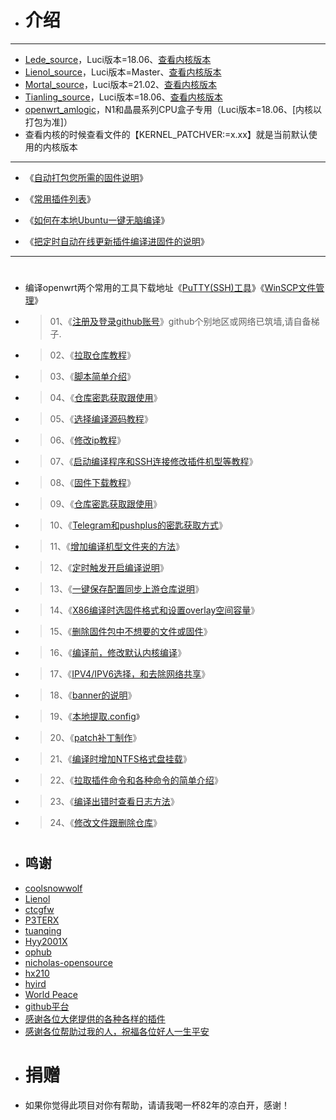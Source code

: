 - # 介绍
---
- [Lede_source](https://github.com/coolsnowwolf/lede)，Luci版本=18.06、[查看内核版本](https://github.com/coolsnowwolf/lede/blob/master/MD/target/linux/x86/Makefile)
- [Lienol_source](https://github.com/Lienol/openwrt/tree/main)，Luci版本=Master、[查看内核版本](https://github.com/Lienol/openwrt/blob/main/target/linux/x86/Makefile)
- [Mortal_source](https://github.com/immortalwrt/immortalwrt/tree/openwrt-21.02)，Luci版本=21.02、[查看内核版本](https://github.com/immortalwrt/immortalwrt/blob/openwrt-21.02/target/linux/x86/Makefile)
- [Tianling_source](https://github.com/immortalwrt/immortalwrt/tree/openwrt-18.06)，Luci版本=18.06、[查看内核版本](https://github.com/immortalwrt/immortalwrt/blob/openwrt-18.06/target/linux/x86/Makefile)
- [openwrt_amlogic](https://github.com/coolsnowwolf/lede)，N1和晶晨系列CPU盒子专用（Luci版本=18.06、[内核以打包为准]）
- 查看内核的时候查看文件的【KERNEL_PATCHVER:=x.xx】就是当前默认使用的内核版本
---
- 《[自动打包您所需的固件说明](https://github.com/kurumiess/OP_README/blob/master/MD/Amlogic.md)》

- 《[常用插件列表](https://github.com/kurumiess/OP_README/blob/master/MD/%E5%90%8D%E7%A7%B0.md)》

- 《[如何在本地Ubuntu一键无脑编译](https://github.com/281677160/bendi)》
 
- 《[把定时自动在线更新插件编译进固件的说明](https://github.com/kurumiess/OP_README/blob/master/MD/%E5%AE%9A%E6%97%B6%E6%9B%B4%E6%96%B0%E6%8F%92%E4%BB%B6.md)》

---
#
- 编译openwrt两个常用的工具下载地址《[PuTTY(SSH)工具](https://github.com/kurumiess/OP_README/blob/master/MD/Putty%E5%B7%A5%E5%85%B7%E4%B8%8B%E8%BD%BD.md)》《[WinSCP文件管理](https://github.com/kurumiess/OP_README/blob/master/MD/WinSCP.md)》
- > 01、《[注册及登录github账号](https://github.com)》github个别地区或网络已筑墙,请自备梯子.
- > 02、《[拉取仓库教程](https://github.com/kurumiess/OP_README/blob/master/MD/1%E6%8B%89%E5%8F%96%E4%BB%93%E5%BA%93.md)》
- > 03、《[脚本简单介绍](https://github.com/kurumiess/OP_README/blob/master/MD/%E7%AE%80%E5%8D%95%E4%BB%8B%E7%BB%8D%E6%96%B0%E8%84%9A%E6%9C%AC.md)》
- > 04、《[仓库密匙获取跟使用](https://github.com/kurumiess/OP_README/blob/master/MD/jm.md)》
- > 05、《[选择编译源码教程](https://github.com/kurumiess/OP_README/blob/master/MD/%E9%80%89%E6%8B%A9%E6%9C%BA%E5%9E%8B.md)》
- > 06、《[修改ip教程](https://github.com/kurumiess/OP_README/blob/master/MD/ip.md)》
- > 07、《[启动编译程序和SSH连接修改插件机型等教程](https://github.com/kurumiess/OP_README/blob/master/MD/config.md)》
- > 08、《[固件下载教程](https://github.com/kurumiess/OP_README/blob/master/MD/4%E5%9B%BA%E4%BB%B6%E4%B8%8B%E8%BD%BD.md)》
- > 09、《[仓库密匙获取跟使用](https://github.com/kurumiess/OP_README/blob/master/MD/jm.md)》
- > 10、《[Telegram和pushplus的密匙获取方式](https://github.com/kurumiess/OP_README/blob/master/MD/bot.md)》
- > 11、《[增加编译机型文件夹的方法](https://github.com/kurumiess/OP_README/blob/master/MD/jlck.md)》
- > 12、《[定时触发开启编译说明](https://github.com/kurumiess/OP_README/blob/master/MD/%E5%AE%9A%E6%97%B6%E7%BC%96%E8%AF%91%E8%AF%B4%E6%98%8E.md)》
- > 13、《[一键保存配置同步上游仓库说明](https://github.com/kurumiess/OP_README/blob/master/MD/chongxinfork.md)》
- > 14、《[X86编译时选固件格式和设置overlay空间容量](https://github.com/kurumiess/OP_README/blob/master/MD/overlay.md)》
- > 15、《[删除固件包中不想要的文件或固件](https://github.com/kurumiess/OP_README/blob/master/MD/%E5%9B%BA%E4%BB%B6%E6%96%87%E4%BB%B6%E5%A4%B9%E6%95%B4%E7%90%86.md)》
- > 16、《[编译前，修改默认内核编译](https://github.com/kurumiess/OP_README/blob/master/MD/%E4%BF%AE%E6%94%B9%E5%86%85%E6%A0%B8%E7%89%88%E6%9C%AC.md)》
- > 17、《[IPV4/IPV6选择，和去除网络共享](https://github.com/kurumiess/OP_README/blob/master/MD/%E5%85%B6%E4%BB%96%E8%AF%B4%E6%98%8E.md)》
- > 18、《[banner的说明](https://github.com/kurumiess/OP_README/blob/master/MD/banner%E8%AF%B4%E6%98%8E.md)》
- > 19、《[本地提取.config](https://github.com/kurumiess/OP_README/blob/master/MD/yijianconfig.md)》
- > 20、《[patch补丁制作](https://github.com/kurumiess/OP_README/blob/master/MD/buding.md)》
- > 21、《[编译时增加NTFS格式盘挂载](https://github.com/kurumiess/OP_README/blob/master/MD/NTFS%E6%A0%BC%E5%BC%8F%E4%BC%98%E7%9B%98%E6%8C%82%E8%BD%BD)》
- > 22、《[拉取插件命令和各种命令的简单介绍](https://github.com/kurumiess/OP_README/blob/master/MD/ming.md)》
- > 23、《[编译出错时查看日志方法](https://github.com/kurumiess/OP_README/blob/master/MD/errors.md)》
- > 24、《[修改文件跟删除仓库](https://github.com/kurumiess/OP_README/blob/master/MD/%E5%88%A0%E9%99%A4%E5%92%8C%E4%BF%AE%E6%94%B9%E6%96%87%E4%BB%B6.md)》

#
#
- ## 鸣谢
- [coolsnowwolf](https://github.com/coolsnowwolf/lede.git)
- [Lienol](https://github.com/Lienol/openwrt.git)
- [ctcgfw](https://github.com/project-openwrt/openwrt.git)
- [P3TERX](https://github.com/P3TERX/Actions-OpenWrt)
- [tuanqing](https://github.com/tuanqing/mknop)
- [Hyy2001X](https://github.com/Hyy2001X/AutoBuild-Actions)
- [ophub](https://github.com/ophub/amlogic-s9xxx-openwrt)
- [nicholas-opensource](https://github.com/nicholas-opensource/OpenWrt-Autobuild)
- [hx210](https://github.com/hx210/build-actions)
- <a href="#/README.md">hyird</a>
- <a href="#/README.md">World Peace</a>
- [github平台](https://github.com/)
- <a href="#/README.md">感谢各位大佬提供的各种各样的插件</a>
- <a href="#/README.md">感谢各位帮助过我的人，祝福各位好人一生平安</a>

#
- # 捐赠
- 如果你觉得此项目对你有帮助，请请我喝一杯82年的凉白开，感谢！
